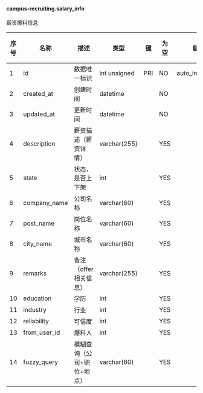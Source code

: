 #### campus-recruiting.salary_info 
薪资爆料信息

| 序号 | 名称 | 描述 | 类型 | 键 | 为空 | 额外 | 默认值 |
| ---- | ---- | ---- | ---- | ---- | ---- | ---- | ---- |
| 1 | id | 数据唯一标识 | int unsigned | PRI | NO | auto_increment |  |
| 2 | created_at | 创建时间 | datetime |  | NO |  |  |
| 3 | updated_at | 更新时间 | datetime |  | NO |  |  |
| 4 | description | 薪资描述（薪资详情） | varchar(255) |  | YES |  |  |
| 5 | state | 状态，是否上下架 | int |  | YES |  |  |
| 6 | company_name | 公司名称 | varchar(60) |  | YES |  |  |
| 7 | post_name | 岗位名称 | varchar(60) |  | YES |  |  |
| 8 | city_name | 城市名称 | varchar(60) |  | YES |  |  |
| 9 | remarks | 备注（offer相关信息） | varchar(255) |  | YES |  |  |
| 10 | education | 学历 | int |  | YES |  |  |
| 11 | industry | 行业 | int |  | YES |  |  |
| 12 | reliability | 可信度 | int |  | YES |  |  |
| 13 | from_user_id | 爆料人 | int |  | YES |  |  |
| 14 | fuzzy_query | 模糊查询（公司+职位+地点） | varchar(60) |  | YES |  |  |
